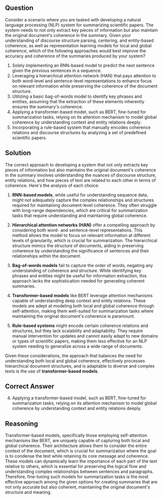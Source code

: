 ## Question
Consider a scenario where you are tasked with developing a natural language processing (NLP) system for summarizing scientific papers. The system needs to not only extract key pieces of information but also maintain the original document's coherence in the summary. Given your understanding of discourse structure parsing, centering, and entity-based coherence, as well as representation learning models for local and global coherence, which of the following approaches would best improve the accuracy and coherence of the summaries produced by your system?

1. Solely implementing an RNN-based model to predict the next sentence given the previous sentences in a sequence.
2. Leveraging a hierarchical attention network (HAN) that pays attention to both word-level and sentence-level representations to enhance focus on relevant information while preserving the coherence of the document structure.
3. Utilizing a basic bag-of-words model to identify key phrases and entities, assuming that the extraction of these elements inherently ensures the summary's coherence.
4. Applying a transformer-based model, such as BERT, fine-tuned for summarization tasks, relying on its attention mechanism to model global coherence by understanding context and entity relations deeply.
5. Incorporating a rule-based system that manually encodes coherence relations and discourse structures by analyzing a set of predefined scientific papers.

## Solution

The correct approach to developing a system that not only extracts key pieces of information but also maintains the original document's coherence in the summary involves understanding the nuances of discourse structure, entity relations, and how pieces of text are related to each other in terms of coherence. Here's the analysis of each choice:

1. **RNN-based models**, while useful for understanding sequence data, might not adequately capture the complex relationships and structures required for maintaining document-level coherence. They often struggle with long-range dependencies, which are critical for summarization tasks that require understanding and maintaining global coherence.

2. **Hierarchical attention networks (HAN)** offer a compelling approach by considering both word- and sentence-level representations. This method allows the model to focus on relevant information at different levels of granularity, which is crucial for summarization. The hierarchical structure mimics the structure of documents, aiding in preserving coherence by understanding the significance of sentences and their relationships within the document.

3. **Bag-of-words models** fail to capture the order of words, negating any understanding of coherence and structure. While identifying key phrases and entities might be useful for information extraction, this approach lacks the sophistication needed for generating coherent summaries.

4. **Transformer-based models** like BERT leverage attention mechanisms capable of understanding deep context and entity relations. These models are adept at modeling both local and global coherence through self-attention, making them well-suited for summarization tasks where maintaining the original document's coherence is paramount.

5. **Rule-based systems** might encode certain coherence relations and structures, but they lack scalability and adaptability. They require manual intervention for updates and cannot easily adapt to new domains or types of scientific papers, making them less effective for an NLP system needing to generalize across a wide range of documents.

Given these considerations, the approach that balances the need for understanding both local and global coherence, effectively processes hierarchical document structures, and is adaptable to diverse and complex texts is the use of **transformer-based models**.

## Correct Answer

4. Applying a transformer-based model, such as BERT, fine-tuned for summarization tasks, relying on its attention mechanism to model global coherence by understanding context and entity relations deeply.

## Reasoning

Transformer-based models, specifically those employing self-attention mechanisms like BERT, are uniquely capable of capturing both local and global coherence. Their architecture allows them to consider the entire context of the document, which is crucial for summarization where the goal is to condense the text while retaining its core message and coherence. These models can dynamically learn the importance of each part of the text relative to others, which is essential for preserving the logical flow and understanding complex relationships between sentences and paragraphs. Therefore, fine-tuning such models for summarization tasks is the most effective approach among the given options for creating summaries that are not only accurate but also coherent, maintaining the original document's structure and meaning.